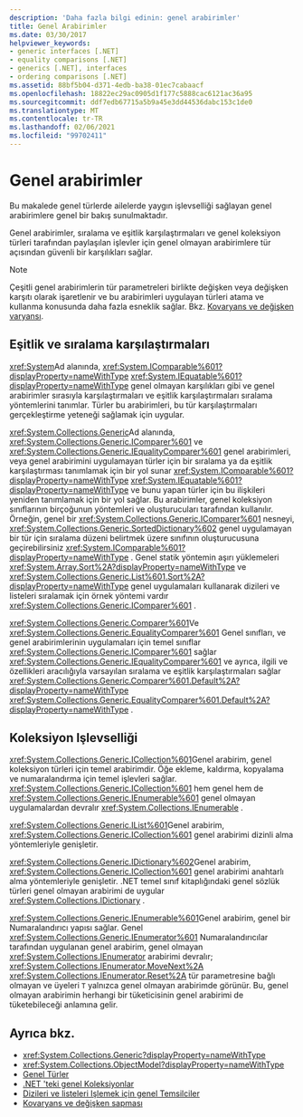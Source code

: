 ```yaml
---
description: 'Daha fazla bilgi edinin: genel arabirimler'
title: Genel Arabirimler
ms.date: 03/30/2017
helpviewer_keywords:
- generic interfaces [.NET]
- equality comparisons [.NET]
- generics [.NET], interfaces
- ordering comparisons [.NET]
ms.assetid: 88bf5b04-d371-4edb-ba38-01ec7cabaacf
ms.openlocfilehash: 18822ec29ac0905d1f177c5888cac6121ac36a95
ms.sourcegitcommit: ddf7edb67715a5b9a45e3dd44536dabc153c1de0
ms.translationtype: MT
ms.contentlocale: tr-TR
ms.lasthandoff: 02/06/2021
ms.locfileid: "99702411"
---
```

# <a name="generic-interfaces"></a>Genel arabirimler

Bu makalede genel türlerde ailelerde yaygın işlevselliği sağlayan genel arabirimlere genel bir bakış sunulmaktadır.  
  
Genel arabirimler, sıralama ve eşitlik karşılaştırmaları ve genel koleksiyon türleri tarafından paylaşılan işlevler için genel olmayan arabirimlere tür açısından güvenli bir karşılıkları sağlar.  
  
> [!NOTE]
> Çeşitli genel arabirimlerin tür parametreleri birlikte değişken veya değişken karşıtı olarak işaretlenir ve bu arabirimleri uygulayan türleri atama ve kullanma konusunda daha fazla esneklik sağlar. Bkz. [Kovaryans ve değişken varyansı](covariance-and-contravariance.md).  
  
## <a name="equality-and-ordering-comparisons"></a>Eşitlik ve sıralama karşılaştırmaları  

 <xref:System>Ad alanında, <xref:System.IComparable%601?displayProperty=nameWithType> <xref:System.IEquatable%601?displayProperty=nameWithType> genel olmayan karşılıkları gibi ve genel arabirimler sırasıyla karşılaştırmaları ve eşitlik karşılaştırmaları sıralama yöntemlerini tanımlar. Türler bu arabirimleri, bu tür karşılaştırmaları gerçekleştirme yeteneği sağlamak için uygular.  
  
 <xref:System.Collections.Generic>Ad alanında, <xref:System.Collections.Generic.IComparer%601> ve <xref:System.Collections.Generic.IEqualityComparer%601> genel arabirimleri, veya genel arabirimini uygulamayan türler için bir sıralama ya da eşitlik karşılaştırması tanımlamak için bir yol sunar <xref:System.IComparable%601?displayProperty=nameWithType> <xref:System.IEquatable%601?displayProperty=nameWithType> ve bunu yapan türler için bu ilişkileri yeniden tanımlamak için bir yol sağlar. Bu arabirimler, genel koleksiyon sınıflarının birçoğunun yöntemleri ve oluşturucuları tarafından kullanılır. Örneğin, genel bir <xref:System.Collections.Generic.IComparer%601> nesneyi, <xref:System.Collections.Generic.SortedDictionary%602> genel uygulamayan bir tür için sıralama düzeni belirtmek üzere sınıfının oluşturucusuna geçirebilirsiniz <xref:System.IComparable%601?displayProperty=nameWithType> . Genel statik yöntemin aşırı yüklemeleri <xref:System.Array.Sort%2A?displayProperty=nameWithType> ve <xref:System.Collections.Generic.List%601.Sort%2A?displayProperty=nameWithType> genel uygulamaları kullanarak dizileri ve listeleri sıralamak için örnek yöntemi vardır <xref:System.Collections.Generic.IComparer%601> .  
  
 <xref:System.Collections.Generic.Comparer%601>Ve <xref:System.Collections.Generic.EqualityComparer%601> Genel sınıfları, ve genel arabirimlerinin uygulamaları için temel sınıflar <xref:System.Collections.Generic.IComparer%601> sağlar <xref:System.Collections.Generic.IEqualityComparer%601> ve ayrıca, ilgili ve özellikleri aracılığıyla varsayılan sıralama ve eşitlik karşılaştırmaları sağlar <xref:System.Collections.Generic.Comparer%601.Default%2A?displayProperty=nameWithType> <xref:System.Collections.Generic.EqualityComparer%601.Default%2A?displayProperty=nameWithType> .  
  
## <a name="collection-functionality"></a>Koleksiyon Işlevselliği  

 <xref:System.Collections.Generic.ICollection%601>Genel arabirim, genel koleksiyon türleri için temel arabirimdir. Öğe ekleme, kaldırma, kopyalama ve numaralandırma için temel işlevleri sağlar. <xref:System.Collections.Generic.ICollection%601> hem genel hem de <xref:System.Collections.Generic.IEnumerable%601> genel olmayan uygulamalardan devralır <xref:System.Collections.IEnumerable> .  
  
 <xref:System.Collections.Generic.IList%601>Genel arabirim, <xref:System.Collections.Generic.ICollection%601> genel arabirimi dizinli alma yöntemleriyle genişletir.  
  
 <xref:System.Collections.Generic.IDictionary%602>Genel arabirim, <xref:System.Collections.Generic.ICollection%601> genel arabirimi anahtarlı alma yöntemleriyle genişletir. .NET temel sınıf kitaplığındaki genel sözlük türleri genel olmayan arabirimi de uygular <xref:System.Collections.IDictionary> .  
  
 <xref:System.Collections.Generic.IEnumerable%601>Genel arabirim, genel bir Numaralandırıcı yapısı sağlar. Genel <xref:System.Collections.Generic.IEnumerator%601> Numaralandırıcılar tarafından uygulanan genel arabirim, genel olmayan <xref:System.Collections.IEnumerator> arabirimi devralır; <xref:System.Collections.IEnumerator.MoveNext%2A> <xref:System.Collections.IEnumerator.Reset%2A> tür parametresine bağlı olmayan ve üyeleri `T` yalnızca genel olmayan arabirimde görünür. Bu, genel olmayan arabirimin herhangi bir tüketicisinin genel arabirimi de tüketebileceği anlamına gelir.  
  
## <a name="see-also"></a>Ayrıca bkz.

- <xref:System.Collections.Generic?displayProperty=nameWithType>
- <xref:System.Collections.ObjectModel?displayProperty=nameWithType>
- [Genel Türler](index.md)
- [.NET 'teki genel Koleksiyonlar](collections.md)
- [Dizileri ve listeleri Işlemek için genel Temsilciler](delegates-for-manipulating-arrays-and-lists.md)
- [Kovaryans ve değişken sapması](covariance-and-contravariance.md)
